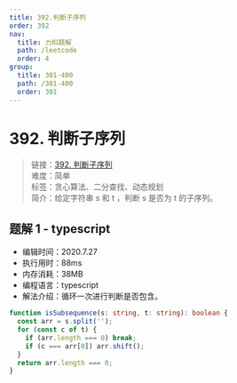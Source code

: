 ```yaml
---
title: 392.判断子序列
order: 392
nav:
  title: 力扣题解
  path: /leetcode
  order: 4
group:
  title: 301-400
  path: /301-400
  order: 301
---
```


# 392. 判断子序列

> 链接：[392. 判断子序列](https://leetcode-cn.com/problems/is-subsequence/)  
> 难度：简单  
> 标签：贪心算法、二分查找、动态规划  
> 简介：给定字符串 s 和 t ，判断 s 是否为 t 的子序列。

## 题解 1 - typescript

- 编辑时间：2020.7.27
- 执行用时：88ms
- 内存消耗：38MB
- 编程语言：typescript
- 解法介绍：循环一次进行判断是否包含。

```typescript
function isSubsequence(s: string, t: string): boolean {
  const arr = s.split('');
  for (const c of t) {
    if (arr.length === 0) break;
    if (c === arr[0]) arr.shift();
  }
  return arr.length === 0;
}
```

